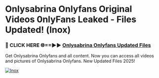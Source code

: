 # Onlysabrina Onlyfans Original Videos 0nlyFans Leaked - Files Updated! (lnox)

<h3>🔴 CLICK HERE 🌐==►► <a href="https://tinyurl.com/2m67pmp6" rel="nofollow">Onlysabrina Onlyfans Updated Files</a></h3>

Get Onlysabrina Onlyfans and all content. Now you can access all videos and pictures of Onlysabrina Onlyfans. New Updated Files 2025!

[![lnox](https://i.imgur.com/H4QAA4z.gif)](https://tinyurl.com/2m67pmp6)